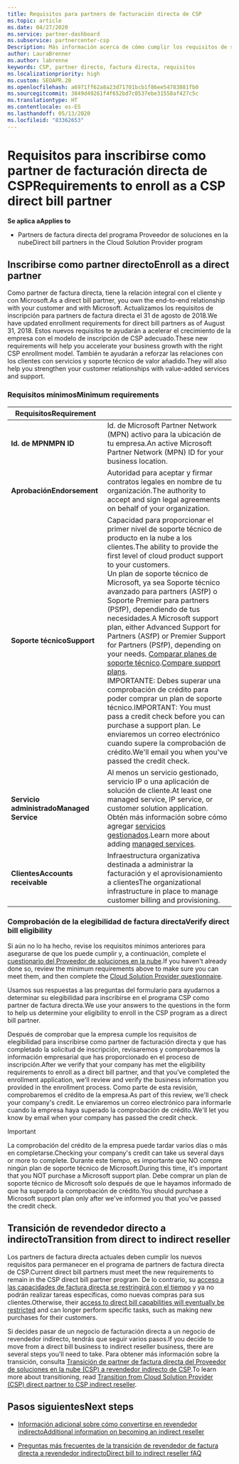 ```yaml
---
title: Requisitos para partners de facturación directa de CSP
ms.topic: article
ms.date: 04/27/2020
ms.service: partner-dashboard
ms.subservice: partnercenter-csp
Description: Más información acerca de cómo cumplir los requisitos de servicio y soporte técnico más recientes para convertirte en un partner de facturación directa en el programa Proveedor de soluciones en la nube (CSP) de Microsoft.
author: LauraBrenner
ms.author: labrenne
keywords: CSP, partner directo, factura directa, requisitos
ms.localizationpriority: high
ms.custom: SEOAPR.20
ms.openlocfilehash: a6971ff62a8a23d71701bcb1f86ee54783081fb0
ms.sourcegitcommit: 3849d49261f4f652bd7c0537ebe31558af427c5c
ms.translationtype: HT
ms.contentlocale: es-ES
ms.lasthandoff: 05/13/2020
ms.locfileid: "83362653"
---
```

# <a name="requirements-to-enroll-as-a-csp-direct-bill-partner"></a><span data-ttu-id="8cd60-104">Requisitos para inscribirse como partner de facturación directa de CSP</span><span class="sxs-lookup"><span data-stu-id="8cd60-104">Requirements to enroll as a CSP direct bill partner</span></span>

<span data-ttu-id="8cd60-105">**Se aplica a**</span><span class="sxs-lookup"><span data-stu-id="8cd60-105">**Applies to**</span></span>

- <span data-ttu-id="8cd60-106">Partners de factura directa del programa Proveedor de soluciones en la nube</span><span class="sxs-lookup"><span data-stu-id="8cd60-106">Direct bill partners in the Cloud Solution Provider program</span></span>

## <a name="enroll-as-a-direct-partner"></a><span data-ttu-id="8cd60-107">Inscribirse como partner directo</span><span class="sxs-lookup"><span data-stu-id="8cd60-107">Enroll as a direct partner</span></span>

<span data-ttu-id="8cd60-108">Como partner de factura directa, tiene la relación integral con el cliente y con Microsoft.</span><span class="sxs-lookup"><span data-stu-id="8cd60-108">As a direct bill partner, you own the end-to-end relationship with your customer and with Microsoft.</span></span> <span data-ttu-id="8cd60-109">Actualizamos los requisitos de inscripción para partners de factura directa el 31 de agosto de 2018.</span><span class="sxs-lookup"><span data-stu-id="8cd60-109">We have updated enrollment requirements for direct bill partners as of August 31, 2018.</span></span> <span data-ttu-id="8cd60-110">Estos nuevos requisitos te ayudarán a acelerar el crecimiento de la empresa con el modelo de inscripción de CSP adecuado.</span><span class="sxs-lookup"><span data-stu-id="8cd60-110">These new requirements will help you accelerate your business growth with the right CSP enrollment model.</span></span> <span data-ttu-id="8cd60-111">También te ayudarán a reforzar las relaciones con los clientes con servicios y soporte técnico de valor añadido.</span><span class="sxs-lookup"><span data-stu-id="8cd60-111">They will also help you strengthen your customer relationships with value-added services and support.</span></span>

### <a name="minimum-requirements"></a><span data-ttu-id="8cd60-112">Requisitos mínimos</span><span class="sxs-lookup"><span data-stu-id="8cd60-112">Minimum requirements</span></span>

|<span data-ttu-id="8cd60-113">**Requisitos**</span><span class="sxs-lookup"><span data-stu-id="8cd60-113">**Requirement**</span></span>|                             |
|--------------------------------|--------------------------------------------------------------|
|<span data-ttu-id="8cd60-114">**Id. de MPN**</span><span class="sxs-lookup"><span data-stu-id="8cd60-114">**MPN ID**</span></span>   |<span data-ttu-id="8cd60-115">Id. de Microsoft Partner Network (MPN) activo para la ubicación de tu empresa.</span><span class="sxs-lookup"><span data-stu-id="8cd60-115">An active Microsoft Partner Network (MPN) ID for your business location.</span></span>    |
|<span data-ttu-id="8cd60-116">**Aprobación**</span><span class="sxs-lookup"><span data-stu-id="8cd60-116">**Endorsement**</span></span>   |<span data-ttu-id="8cd60-117">Autoridad para aceptar y firmar contratos legales en nombre de tu organización.</span><span class="sxs-lookup"><span data-stu-id="8cd60-117">The authority to accept and sign legal agreements on behalf of your organization.</span></span>|
|<span data-ttu-id="8cd60-118">**Soporte técnico**</span><span class="sxs-lookup"><span data-stu-id="8cd60-118">**Support**</span></span>   |<span data-ttu-id="8cd60-119">Capacidad para proporcionar el primer nivel de soporte técnico de producto en la nube a los clientes.</span><span class="sxs-lookup"><span data-stu-id="8cd60-119">The ability to provide the first level of cloud product support to your customers.</span></span> <br/><span data-ttu-id="8cd60-120">Un plan de soporte técnico de Microsoft, ya sea Soporte técnico avanzado para partners (ASfP) o Soporte Premier para partners (PSfP), dependiendo de tus necesidades.</span><span class="sxs-lookup"><span data-stu-id="8cd60-120">A Microsoft support plan, either Advanced Support for Partners (ASfP) or Premier Support for Partners (PSfP), depending on your needs.</span></span> <span data-ttu-id="8cd60-121">[Comparar planes de soporte técnico](https://partner.microsoft.com/support/partnersupport).</span><span class="sxs-lookup"><span data-stu-id="8cd60-121">[Compare support plans](https://partner.microsoft.com/support/partnersupport).</span></span><br/> <span data-ttu-id="8cd60-122">IMPORTANTE: Debes superar una comprobación de crédito para poder comprar un plan de soporte técnico.</span><span class="sxs-lookup"><span data-stu-id="8cd60-122">IMPORTANT: You must pass a credit check before you can purchase a support plan.</span></span> <span data-ttu-id="8cd60-123">Le enviaremos un correo electrónico cuando supere la comprobación de crédito.</span><span class="sxs-lookup"><span data-stu-id="8cd60-123">We'll email you when you've passed the credit check.</span></span> |
|<span data-ttu-id="8cd60-124">**Servicio administrado**</span><span class="sxs-lookup"><span data-stu-id="8cd60-124">**Managed Service**</span></span>   |<span data-ttu-id="8cd60-125">Al menos un servicio gestionado, servicio IP o una aplicación de solución de cliente.</span><span class="sxs-lookup"><span data-stu-id="8cd60-125">At least one managed service, IP service, or customer solution application.</span></span> <span data-ttu-id="8cd60-126">Obtén más información sobre cómo agregar [servicios gestionados](https://partner.microsoft.com/business-opportunities/managed-services-provider).</span><span class="sxs-lookup"><span data-stu-id="8cd60-126">Learn more about adding [managed services](https://partner.microsoft.com/business-opportunities/managed-services-provider).</span></span>|
|<span data-ttu-id="8cd60-127">**Clientes**</span><span class="sxs-lookup"><span data-stu-id="8cd60-127">**Accounts receivable**</span></span> |<span data-ttu-id="8cd60-128">Infraestructura organizativa destinada a administrar la facturación y el aprovisionamiento a clientes</span><span class="sxs-lookup"><span data-stu-id="8cd60-128">The organizational infrastructure in place to manage customer billing and provisioning.</span></span>

### <a name="verify-direct-bill-eligibility"></a><span data-ttu-id="8cd60-129">Comprobación de la elegibilidad de factura directa</span><span class="sxs-lookup"><span data-stu-id="8cd60-129">Verify direct bill eligibility</span></span>

<span data-ttu-id="8cd60-130">Si aún no lo ha hecho, revise los requisitos mínimos anteriores para asegurarse de que los puede cumplir y, a continuación, complete el [cuestionario del Proveedor de soluciones en la nube](https://partner.microsoft.com/cloud-solution-provider/assessment).</span><span class="sxs-lookup"><span data-stu-id="8cd60-130">If you haven't already done so, review the minimum requirements above to make sure you can meet them, and then complete the [Cloud Solution Provider questionnaire](https://partner.microsoft.com/cloud-solution-provider/assessment).</span></span>

<span data-ttu-id="8cd60-131">Usamos sus respuestas a las preguntas del formulario para ayudarnos a determinar su elegibilidad para inscribirse en el programa CSP como partner de factura directa.</span><span class="sxs-lookup"><span data-stu-id="8cd60-131">We use your answers to the questions in the form to help us determine your eligibility to enroll in the CSP program as a direct bill partner.</span></span>

<span data-ttu-id="8cd60-132">Después de comprobar que la empresa cumple los requisitos de elegibilidad para inscribirse como partner de facturación directa y que has completado la solicitud de inscripción, revisaremos y comprobaremos la información empresarial que has proporcionado en el proceso de inscripción.</span><span class="sxs-lookup"><span data-stu-id="8cd60-132">After we verify that your company has met the eligibility requirements to enroll as a direct bill partner, and that you've completed the enrollment application, we'll review and verify the business information you provided in the enrollment process.</span></span> <span data-ttu-id="8cd60-133">Como parte de esta revisión, comprobaremos el crédito de la empresa.</span><span class="sxs-lookup"><span data-stu-id="8cd60-133">As part of this review, we'll check your company's credit.</span></span> <span data-ttu-id="8cd60-134">Le enviaremos un correo electrónico para informarle cuando la empresa haya superado la comprobación de crédito.</span><span class="sxs-lookup"><span data-stu-id="8cd60-134">We'll let you know by email when your company has passed the credit check.</span></span>

>[!IMPORTANT]
><span data-ttu-id="8cd60-135">La comprobación del crédito de la empresa puede tardar varios días o más en completarse.</span><span class="sxs-lookup"><span data-stu-id="8cd60-135">Checking your company's credit can take us several days or more to complete.</span></span> <span data-ttu-id="8cd60-136">Durante este tiempo, es importante que NO compre ningún plan de soporte técnico de Microsoft.</span><span class="sxs-lookup"><span data-stu-id="8cd60-136">During this time, it's important that you NOT purchase a Microsoft support plan.</span></span> <span data-ttu-id="8cd60-137">Debe comprar un plan de soporte técnico de Microsoft solo después de que le hayamos informado de que ha superado la comprobación de crédito.</span><span class="sxs-lookup"><span data-stu-id="8cd60-137">You should purchase a Microsoft support plan only after we've informed you that you've passed the credit check.</span></span>

## <a name="transition-from-direct-to-indirect-reseller"></a><span data-ttu-id="8cd60-138">Transición de revendedor directo a indirecto</span><span class="sxs-lookup"><span data-stu-id="8cd60-138">Transition from direct to indirect reseller</span></span>

<span data-ttu-id="8cd60-139">Los partners de factura directa actuales deben cumplir los nuevos requisitos para permanecer en el programa de partners de factura directa de CSP.</span><span class="sxs-lookup"><span data-stu-id="8cd60-139">Current direct bill partners must meet the new requirements to remain in the CSP direct bill partner program.</span></span> <span data-ttu-id="8cd60-140">De lo contrario, su [acceso a las capacidades de factura directa se restringirá con el tiempo](restricted-direct-bill-capabilities.md) y ya no podrán realizar tareas específicas, como nuevas compras para sus clientes.</span><span class="sxs-lookup"><span data-stu-id="8cd60-140">Otherwise, their [access to direct bill capabilities will eventually be restricted](restricted-direct-bill-capabilities.md) and can longer perform specific tasks, such as making new purchases for their customers.</span></span>

<span data-ttu-id="8cd60-141">Si decides pasar de un negocio de facturación directa a un negocio de revendedor indirecto, tendrás que seguir varios pasos.</span><span class="sxs-lookup"><span data-stu-id="8cd60-141">If you decide to move from a direct bill business to indirect reseller business, there are several steps you'll need to take.</span></span> <span data-ttu-id="8cd60-142">Para obtener más información sobre la transición, consulta [Transición de partner de factura directa del Proveedor de soluciones en la nube (CSP) a revendedor indirecto de CSP](transition-direct-to-indirect.md).</span><span class="sxs-lookup"><span data-stu-id="8cd60-142">To learn more about transitioning, read [Transition from Cloud Solution Provider (CSP) direct partner to CSP indirect reseller](transition-direct-to-indirect.md).</span></span>

## <a name="next-steps"></a><span data-ttu-id="8cd60-143">Pasos siguientes</span><span class="sxs-lookup"><span data-stu-id="8cd60-143">Next steps</span></span>

- [<span data-ttu-id="8cd60-144">Información adicional sobre cómo convertirse en revendedor indirecto</span><span class="sxs-lookup"><span data-stu-id="8cd60-144">Additional information on becoming an indirect reseller</span></span>](https://assetsprod.microsoft.com/csp-directbill-to-indirect-transition.pdf)

- [<span data-ttu-id="8cd60-145">Preguntas más frecuentes de la transición de revendedor de factura directa a revendedor indirecto</span><span class="sxs-lookup"><span data-stu-id="8cd60-145">Direct bill to indirect reseller fAQ</span></span>](https://assetsprod.microsoft.com/mpn/direct-bill-partner-faq.pdf)

